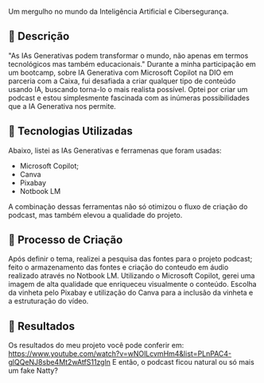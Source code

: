 Um mergulho no mundo da Inteligência Artificial e  Cibersegurança.

## 📒 Descrição
"As IAs Generativas podem transformar o mundo, não apenas em termos tecnológicos mas também educacionais." 
Durante a minha participação em um bootcamp, sobre IA Generativa com Microsoft Copilot na DIO em parceria com a Caixa, fui desafiada a criar qualquer tipo de conteúdo usando IA, buscando torna-lo o mais realista possível. 
Optei por criar um podcast e estou simplesmente fascinada com as inúmeras possibilidades que a IA Generativa nos permite.

## 🤖 Tecnologias Utilizadas
Abaixo, listei as IAs Generativas e ferramenas que foram usadas: 

- Microsoft Copilot;
- Canva
- Pixabay
- Notbook LM 

A combinação dessas ferramentas não só otimizou o fluxo de criação do podcast, mas também elevou a qualidade do projeto.

## 🧐 Processo de Criação
Após definir o tema, realizei a pesquisa das fontes para o projeto podcast; feito o armazenamento das fontes e criação do conteudo em áudio realizado através no Notbook LM.
Utilizando o Microsoft Copilot, gerei uma imagem de alta qualidade que enriqueceu visualmente o conteúdo.
Escolha da vinheta pelo Pixabay e utilização do Canva para a inclusão da vinheta e a estruturação do vídeo.

## 🚀 Resultados
Os resultados do meu projeto você pode conferir em: https://www.youtube.com/watch?v=wNOlLcvmHm4&list=PLnPAC4-glQQeNJ8sbe4Mt2wAtfS11zgln
E então, o podcast ficou natural ou só mais um fake Natty?
